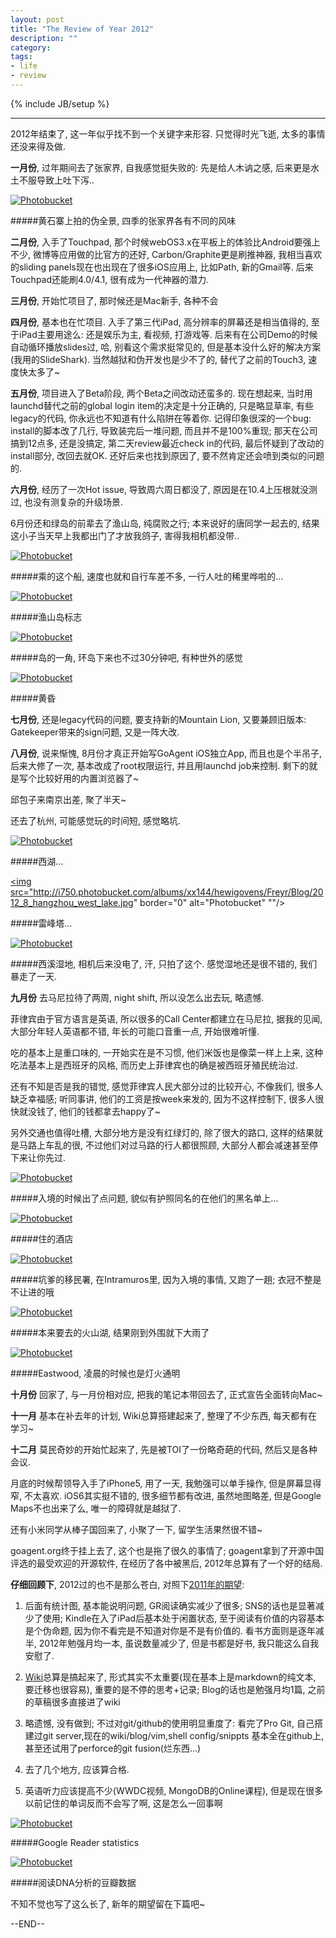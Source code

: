 ```yaml
---
layout: post
title: "The Review of Year 2012"
description: ""
category: 
tags:
- life
- review
---
```

{% include JB/setup %}

---

2012年结束了, 这一年似乎找不到一个关键字来形容. 只觉得时光飞逝, 太多的事情还没来得及做.

**一月份**, 过年期间去了张家界, 自我感觉挺失败的: 先是给人木讷之感, 后来更是水土不服导致上吐下泻..

<a href="http://s750.beta.photobucket.com/user/hewigovens/media/Freyr/Blog/2012_1_zhangjiajie_panoramic_view.jpg.html" target="_blank"><img src="http://i750.photobucket.com/albums/xx144/hewigovens/Freyr/Blog/2012_1_zhangjiajie_panoramic_view.jpg" border="0" alt="Photobucket"/></a>

#####黄石寨上拍的伪全景, 四季的张家界各有不同的风味

**二月份**, 入手了Touchpad, 那个时候webOS3.x在平板上的体验比Android要强上不少, 微博等应用做的比官方的还好, Carbon/Graphite更是刷推神器, 我相当喜欢的sliding panels现在也出现在了很多iOS应用上, 比如Path, 新的Gmail等. 后来Touchpad还能刷4.0/4.1, 很有成为一代神器的潜力.

**三月份**, 开始忙项目了, 那时候还是Mac新手, 各种不会

**四月份**, 基本也在忙项目. 入手了第三代iPad, 高分辨率的屏幕还是相当值得的, 至于iPad主要用途么: 还是娱乐为主, 看视频, 打游戏等. 后来有在公司Demo的时候自动循环播放slides过, 哈, 别看这个需求挺常见的, 但是基本没什么好的解决方案(我用的SlideShark). 当然越狱和伪开发也是少不了的, 替代了之前的Touch3, 速度快太多了~

**五月份**, 项目进入了Beta阶段, 两个Beta之间改动还蛮多的. 现在想起来, 当时用launchd替代之前的global login item的决定是十分正确的, 只是略显草率, 有些legacy的代码, 你永远也不知道有什么陷阱在等着你. 记得印象很深的一个bug: install的脚本改了几行, 导致装完后一堆问题, 而且并不是100%重现; 那天在公司搞到12点多, 还是没搞定, 第二天review最近check in的代码, 最后怀疑到了改动的install部分, 改回去就OK. 还好后来也找到原因了, 要不然肯定还会喷到类似的问题的.

**六月份**, 经历了一次Hot issue, 导致周六周日都没了, 原因是在10.4上压根就没测过, 也没有测复杂的升级场景. 


6月份还和绿岛的前辈去了渔山岛, 纯腐败之行; 本来说好的唐同学一起去的, 结果这小子当天早上我都出门了才放我鸽子, 害得我相机都没带..

<a href="http://s750.beta.photobucket.com/user/hewigovens/media/Freyr/Blog/2012_6_yushan_ship.jpg.html" target="_blank"><img src="http://i750.photobucket.com/albums/xx144/hewigovens/Freyr/Blog/2012_6_yushan_ship.jpg" border="0" alt="Photobucket"/></a>

#####乘的这个船, 速度也就和自行车差不多, 一行人吐的稀里哗啦的…

<a href="http://s750.beta.photobucket.com/user/hewigovens/media/Freyr/Blog/2012_6_yushan_island_stone.jpg.html" target="_blank"><img src="http://i750.photobucket.com/albums/xx144/hewigovens/Freyr/Blog/2012_6_yushan_island_stone.jpg" border="0" alt="Photobucket" /></a>

#####渔山岛标志

<a href="http://s750.beta.photobucket.com/user/hewigovens/media/Freyr/Blog/2012_6_yushan_island_overview.jpg.html" target="_blank"><img src="http://i750.photobucket.com/albums/xx144/hewigovens/Freyr/Blog/2012_6_yushan_island_overview.jpg" border="0" alt="Photobucket" /></a>

#####岛的一角, 环岛下来也不过30分钟吧, 有种世外的感觉

<a href="http://s750.beta.photobucket.com/user/hewigovens/media/Freyr/Blog/2012_6_yushan_dusk.jpg.html" target="_blank"><img src="http://i750.photobucket.com/albums/xx144/hewigovens/Freyr/Blog/2012_6_yushan_dusk.jpg" border="0" alt="Photobucket" /></a>

#####黄昏


**七月份**, 还是legacy代码的问题, 要支持新的Mountain Lion, 又要兼顾旧版本: Gatekeeper带来的sign问题, 又是一阵大改.

**八月份**, 说来惭愧, 8月份才真正开始写GoAgent iOS独立App, 而且也是个半吊子, 后来大修了一次, 基本改成了root权限运行, 并且用launchd job来控制. 剩下的就是写个比较好用的内置浏览器了~ 

邱包子来南京出差, 聚了半天~

还去了杭州, 可能感觉玩的时间短, 感觉略坑.

<a href="http://s750.beta.photobucket.com/user/hewigovens/media/Freyr/Blog/2012_8_hangzhou_west_lake2.jpg.html" target="_blank"><img src="http://i750.photobucket.com/albums/xx144/hewigovens/Freyr/Blog/2012_8_hangzhou_west_lake2.jpg" border="0" alt="Photobucket"/></a>

#####西湖…

<a href="http://s750.beta.photobucket.com/user/hewigovens/media/Freyr/Blog/2012_8_hangzhou_west_lake.jpg.html" target="_blank"><img src="http://i750.photobucket.com/albums/xx144/hewigovens/Freyr/Blog/2012_8_hangzhou_west_lake.jpg" border="0" alt="Photobucket" ""/></a>

#####雷峰塔…

<a href="http://s750.beta.photobucket.com/user/hewigovens/media/Freyr/Blog/2012_8_hangzhou_wetland.jpg.html" target="_blank"><img src="http://i750.photobucket.com/albums/xx144/hewigovens/Freyr/Blog/2012_8_hangzhou_wetland.jpg" border="0" alt="Photobucket" /></a>

#####西溪湿地, 相机后来没电了, 汗, 只拍了这个. 感觉湿地还是很不错的, 我们暴走了一天.

**九月份** 去马尼拉待了两周, night shift, 所以没怎么出去玩, 略遗憾. 

菲律宾由于官方语言是英语, 所以很多的Call Center都建立在马尼拉, 据我的见闻, 大部分年轻人英语都不错, 年长的可能口音重一点, 开始很难听懂. 

吃的基本上是重口味的, 一开始实在是不习惯, 他们米饭也是像菜一样上上来, 这种吃法基本上是西班牙的风格, 而历史上菲律宾也的确是被西班牙殖民统治过. 

还有不知是否是我的错觉, 感觉菲律宾人民大部分过的比较开心, 不像我们, 很多人缺乏幸福感; 听同事讲, 他们的工资是按week来发的, 因为不这样控制下, 很多人很快就没钱了, 他们的钱都拿去happy了~ 


另外交通也值得吐槽, 大部分地方是没有红绿灯的, 除了很大的路口, 这样的结果就是马路上车乱的很, 不过他们对过马路的行人都很照顾, 大部分人都会减速甚至停下来让你先过.

<a href="http://s750.beta.photobucket.com/user/hewigovens/media/Freyr/Blog/2012_9_ph_airport.jpg.html" target="_blank"><img src="http://i750.photobucket.com/albums/xx144/hewigovens/Freyr/Blog/2012_9_ph_airport.jpg" border="0" alt="Photobucket" /></a>

#####入境的时候出了点问题, 貌似有护照同名的在他们的黑名单上…

<a href="http://s750.beta.photobucket.com/user/hewigovens/media/Freyr/Blog/2012_9_ph_discovery.jpg.html" target="_blank"><img src="http://i750.photobucket.com/albums/xx144/hewigovens/Freyr/Blog/2012_9_ph_discovery.jpg" border="0" alt="Photobucket" /></a>

#####住的酒店

<a href="http://s750.beta.photobucket.com/user/hewigovens/media/Freyr/Blog/2012_9_ph_immigration_bureau.jpg.html" target="_blank"><img src="http://i750.photobucket.com/albums/xx144/hewigovens/Freyr/Blog/2012_9_ph_immigration_bureau.jpg" border="0" alt="Photobucket" /></a>

#####坑爹的移民署, 在Intramuros里, 因为入境的事情, 又跑了一趟; 衣冠不整是不让进的哦

<a href="http://s750.beta.photobucket.com/user/hewigovens/media/Freyr/Blog/2012_9_ph_volcano.jpg.html" target="_blank"><img src="http://i750.photobucket.com/albums/xx144/hewigovens/Freyr/Blog/2012_9_ph_volcano.jpg" border="0" alt="Photobucket" /></a>

#####本来要去的火山湖, 结果刚到外围就下大雨了

<a href="http://s750.beta.photobucket.com/user/hewigovens/media/Freyr/Blog/2012_9_ph_eastwood.jpg.html" target="_blank"><img src="http://i750.photobucket.com/albums/xx144/hewigovens/Freyr/Blog/2012_9_ph_eastwood.jpg" border="0" alt="Photobucket" /></a>

#####Eastwood, 凌晨的时候也是灯火通明

**十月份** 回家了, 与一月份相对应, 把我的笔记本带回去了, 正式宣告全面转向Mac~

**十一月** 基本在补去年的计划, Wiki总算搭建起来了, 整理了不少东西, 每天都有在学习~

**十二月** 莫民奇妙的开始忙起来了, 先是被TOI了一份略奇葩的代码, 然后又是各种会议. 

月底的时候帮领导入手了iPhone5, 用了一天, 我勉强可以单手操作, 但是屏幕显得窄, 不太喜欢. iOS6其实挺不错的, 很多细节都有改进, 虽然地图略差, 但是Google Maps不也出来了么, 唯一的障碍就是越狱了. 

还有小米同学从棒子国回来了, 小聚了一下, 留学生活果然很不错~

goagent.org终于挂上去了, 这个也是拖了很久的事情了; goagent拿到了开源中国评选的最受欢迎的开源软件, 在经历了各中被黑后, 2012年总算有了一个好的结局. 



**仔细回顾下**, 2012过的也不是那么苍白, 对照下[2011年的期望](http://www.kernelpanic.im/2012/01/02/the-review-of-y2011/):

1. 后面有统计图, 基本能说明问题, GR阅读确实减少了很多; SNS的话也是显著减少了使用; Kindle在入了iPad后基本处于闲置状态, 至于阅读有价值的内容基本是个伪命题, 因为你不看完是不知道对你是不是有价值的. 看书方面则是逐年减半, 2012年勉强月均一本, 虽说数量减少了, 但是书都是好书, 我只能这么自我安慰了.

2. [Wiki](https://github.com/hewigovens/hewigovens.github.com/wiki/_pages)总算是搞起来了, 形式其实不太重要(现在基本上是markdown的纯文本, 要迁移也很容易), 重要的是不停的思考+记录; Blog的话也是勉强月均1篇, 之前的草稿很多直接进了wiki

3. 略遗憾, 没有做到; 不过对git/github的使用明显重度了: 看完了Pro Git, 自己搭建过git server,现在的wiki/blog/vim,shell config/snippts 基本全在github上, 甚至还试用了perforce的git fusion(烂东西…)

4. 去了几个地方, 应该算合格.

5. 英语听力应该提高不少(WWDC视频, MongoDB的Online课程), 但是现在很多以前记住的单词反而不会写了啊, 这是怎么一回事啊

<a href="http://s750.beta.photobucket.com/user/hewigovens/media/Freyr/Blog/2012_12_google_reader_stats.png.html" target="_blank"><img src="http://i750.photobucket.com/albums/xx144/hewigovens/Freyr/Blog/2012_12_google_reader_stats.png" border="0" alt="Photobucket" /></a>

#####Google Reader statistics

<a href="http://s750.beta.photobucket.com/user/hewigovens/media/Freyr/Blog/2012_12_reading_dna.png.html" target="_blank"><img src="http://i750.photobucket.com/albums/xx144/hewigovens/Freyr/Blog/2012_12_reading_dna.png" border="0" alt="Photobucket" /></a>

#####阅读DNA分析的豆瓣数据

不知不觉也写了这么长了, 新年的期望留在下篇吧~

--END--